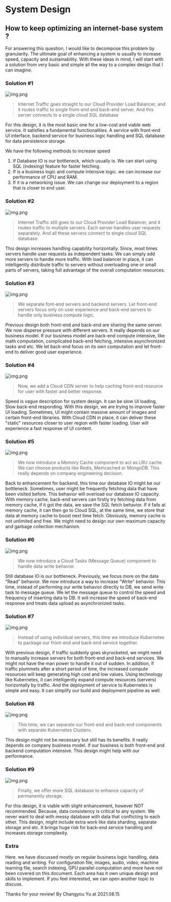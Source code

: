 # System Design

## How to keep optimizing an internet-base system ?

For answering this question, I would like to decompose this problem by granularity. The ultimate goal of enhancing a
system is usually to increase speed, capacity and sustainability. With these ideas in mind, I will start with a solution
from very basic and simple all the way to a complex design that I can imagine.

### Solution #1

![img.png](img_01.png)

> Internet Traffic goes straight to our Cloud Provider Load Balancer, and it routes traffic
> to single front-end and back-end server. And this server connects to a single cloud SQL database

For this design, it is the most basic one for a low-cost and viable web service. It satisfies a fundamental
functionalities. A service with front-end UI interface, backend service for business logic handling and SQL database for
data persistence storage.

We have the following methods to increase speed

1. If Database IO is our bottleneck, which usually is. We can start using SQL (indexing) feature for faster fetching.
2. If is a business logic and compute intensive logic. we can increase our performance of CPU and RAM.
3. If it is a networking issue. We can change our deployment to a region that is closer to end user.

### Solution #2

![img.png](img_02.png)


> Internet Traffic still goes to our Cloud Provider Load Balancer, and it routes traffic
> to multiple servers. Each server handles user requests separately. And all these servers
> connect to single cloud SQL database

This design increases handling capability horizontally. Since, most times servers handle user requests as independent
tasks. We can simply add more servers to handle more traffic. With load balancer in place, it can intelligently
distribute traffic to servers without overloading one or small parts of servers, taking full advantage of the overall
computation resources.

### Solution #3

![img.png](img_03.png)


> We separate font-end servers and backend servers. Let front-end servers focus only on user
> experience and back-end servers to handle only business compute logic.

Previous design both front-end and back-end are sharing the same server. We now disperse pressure with different
servers. It really depends on our business model. If our business model are back-end compute intensive, like math
computation, complicated back-end fetching, intensive asynchronized tasks and etc. We let back-end focus on its own
computation and let front-end to deliver good user experience.

### Solution #4

![img.png](img_04.png)


> Now, we add a Cloud CDN server to help caching front-end resource for user with faster and better response.

Speed is vague description for system design. It can be slow UI loading, Slow back-end responding. With this design, we
are trying to improve faster UI loading. Sometimes, UI might contain massive amount of images and certain front-end
libraries. With Cloud CDN in place, it can deliver these "static" resources closer to user region with faster loading.
User will experience a fast response of UI content.

### Solution #5

![img.png](img_05.png)

> We now introduce a Memory Cache component to act as LRU cache. We can choose products like Redis,
> Memcached or MongoDB. This really depends on company engineering decision.


Back to enhancement for backend, this time our database IO might be our bottleneck. Sometimes, user might be frequently
fetching data that have been visited before. This behavior will overload our database IO capacity. With memory cache,
back-end servers can firstly try fetching data from memory cache, if it got the data, we save the SQL fetch behavior. If
it fails at memory cache, it can then go to Cloud SQL, at the same time, we store that data at memory cache to boost
next time fetch. Obviously, memory cache is not unlimited and free. We might need to design our own maximum capacity and
garbage collection mechanism.

### Solution #6

![img.png](img_06.png)

> We now introduce a Cloud Tasks (Message Queue) component to handle data write behavior.

Still database IO is our bottleneck. Previously, we focus more on the data "Read" behavior. We now introduce a way to
increase "Write" behavior. This time, instead of performing our write behavior directly to DB, we send write task to
message queue. We let the message queue to control the speed and frequency of inserting data to DB. It will increase the
speed of back-end response and treats data upload as asynchronized tasks.

### Solution #7

![img.png](img_07.png)

> Instead of using individual servers, this time we introduce Kubernetes to package our front-end and back-end
> service together.

With previous design, if traffic suddenly goes skyrocketed, we might need to manually increase servers for both
front-end and back-end services. We might not have the man power to handle it out of sudden. In addition, if traffic
plummets after a short period of time, the increased compute resources will keep generating high cost and low values.
Using technology like Kubernetes, it can intelligently expand compute resources (servers) horizontally by traffic. And
the deployment of service to Kubernetes is simple and easy. It can simplify our build and deployment pipeline as well.

### Solution #8

![img.png](img_08.png)

> This time, we can separate our front-end and back-end components with separate Kubernetes Clusters.

This design might not be necessary but still has its benefits. It really depends on company business model. If our
business is both front-end and backend computation intensive. This design might help with our performance.

### Solution #9

![img.png](img_09.png)

> Finally, we offer more SQL database to enhance capacity of permanently storage.

For this design, it is viable with slight enhancement, however NOT recommended. Because, data consistency is critical to
any system. We never want to deal with messy database with data that conflicting to each other. This design, might
include extra work like data sharding, separate storage and etc. It brings huge risk for back-end service handling and
increases storage complexity.

### Extra

Here. we have discussed mostly on regular business logic handling, data reading and writing. For configuration file,
images, audio, video, machine learning file, search indexing, GPU parallel computation and more have not been covered on
this document. Each area has it own unique design and skills to implement. If you feel interested, we can open another
topic to discuss.

Thanks for your review! By Changyou Yu at 2021.08.15

